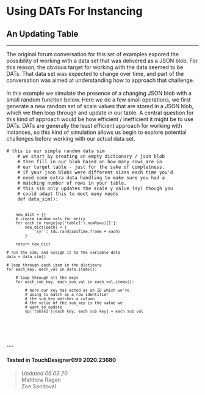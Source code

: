 <!DOCTYPE html>
<html>
<head>    
    <link rel="stylesheet" href="../../../assets/styles.css">
</head>
<body>

<h1>Using DATs For Instancing</h1>
<h2>An Updating Table</h2>
<hr>
<p> The original forum conversation for this set of examples expored the possibility of working with a data set that was delivered as a JSON blob. For this reason, the obvious target for working with the data seemed to be DATs. That data set was expected to change over time, and part of the conversation was aimed at understanding how to approach that challenge.
<br>
<br>
In this example we simulate the presence of a changing JSON blob with a small random function below. Here we do a few small operations, we first generate a new random set of scale values that are stored in a JSON blob, which we then loop through and update in our table. A central question for this kind of approach would be how efficient / inefficient it might be to use DATs. DATs are generally the least efficient approach for working with instances, so this kind of simulation allows us begin to explore potential challenges before working with our actual data set. 
<br>
<br>
<code># this is our simple random data sim
    # we start by creating an empty dictionary / json blob
    # then fill in our blob based on how many rows are in 
    # our target table - just for the sake of completness.
    # if your json blobs were different sizes each time you'd
    # need some extra data handling to make sure you had a
    # matching number of rows in your table.
    # this sim only updates the scale y value (sy) though you
    # could adapt this to meet many needs
    def data_sim():
    
        new_dict = {}
        # create random vals for entry
        for each in range(op('table1').numRows)[1:]:
            new_dict[each] = {
                'sy' : tdu.rand(absTime.frame + each) 
            }
    
        return new_dict
    
    # run the sim, and assign it to the variable data
    data = data_sim()
    
    # loop through each item in the dictioary 
    for each_key, each_val in data.items():
    
        # loop through all the keys
        for each_sub_key, each_sub_val in each_val.items():
            
            # here our key has acted as an ID which we're
            # using to match as a row identifier
            # the sub_key matches a column
            # the value of the sub_key is the value we
            # want to update
            op('table1')[each_key, each_sub_key] = each_sub_val    
</code>
<br>
<br>
</p> 
---

#### Tested in TouchDesigner099 2020.23680 
>*Updated 06.03.20*  
Matthew Ragan  
Zoe Sandoval  